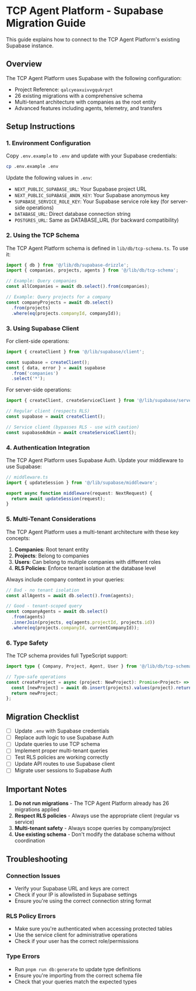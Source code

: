 # TCP Agent Platform - Supabase Migration Guide

This guide explains how to connect to the TCP Agent Platform's existing Supabase instance.

## Overview

The TCP Agent Platform uses Supabase with the following configuration:
- Project Reference: `qalcyeaxuivvgqukrpzt`
- 26 existing migrations with a comprehensive schema
- Multi-tenant architecture with companies as the root entity
- Advanced features including agents, telemetry, and transfers

## Setup Instructions

### 1. Environment Configuration

Copy `.env.example` to `.env` and update with your Supabase credentials:

```bash
cp .env.example .env
```

Update the following values in `.env`:
- `NEXT_PUBLIC_SUPABASE_URL`: Your Supabase project URL
- `NEXT_PUBLIC_SUPABASE_ANON_KEY`: Your Supabase anonymous key
- `SUPABASE_SERVICE_ROLE_KEY`: Your Supabase service role key (for server-side operations)
- `DATABASE_URL`: Direct database connection string
- `POSTGRES_URL`: Same as DATABASE_URL (for backward compatibility)

### 2. Using the TCP Schema

The TCP Agent Platform schema is defined in `lib/db/tcp-schema.ts`. To use it:

```typescript
import { db } from '@/lib/db/supabase-drizzle';
import { companies, projects, agents } from '@/lib/db/tcp-schema';

// Example: Query companies
const allCompanies = await db.select().from(companies);

// Example: Query projects for a company
const companyProjects = await db.select()
  .from(projects)
  .where(eq(projects.companyId, companyId));
```

### 3. Using Supabase Client

For client-side operations:

```typescript
import { createClient } from '@/lib/supabase/client';

const supabase = createClient();
const { data, error } = await supabase
  .from('companies')
  .select('*');
```

For server-side operations:

```typescript
import { createClient, createServiceClient } from '@/lib/supabase/server';

// Regular client (respects RLS)
const supabase = await createClient();

// Service client (bypasses RLS - use with caution)
const supabaseAdmin = await createServiceClient();
```

### 4. Authentication Integration

The TCP Agent Platform uses Supabase Auth. Update your middleware to use Supabase:

```typescript
// middleware.ts
import { updateSession } from '@/lib/supabase/middleware';

export async function middleware(request: NextRequest) {
  return await updateSession(request);
}
```

### 5. Multi-Tenant Considerations

The TCP Agent Platform uses a multi-tenant architecture with these key concepts:

1. **Companies**: Root tenant entity
2. **Projects**: Belong to companies
3. **Users**: Can belong to multiple companies with different roles
4. **RLS Policies**: Enforce tenant isolation at the database level

Always include company context in your queries:

```typescript
// Bad - no tenant isolation
const allAgents = await db.select().from(agents);

// Good - tenant-scoped query
const companyAgents = await db.select()
  .from(agents)
  .innerJoin(projects, eq(agents.projectId, projects.id))
  .where(eq(projects.companyId, currentCompanyId));
```

### 6. Type Safety

The TCP schema provides full TypeScript support:

```typescript
import type { Company, Project, Agent, User } from '@/lib/db/tcp-schema';

// Type-safe operations
const createProject = async (project: NewProject): Promise<Project> => {
  const [newProject] = await db.insert(projects).values(project).returning();
  return newProject;
};
```

## Migration Checklist

- [ ] Update `.env` with Supabase credentials
- [ ] Replace auth logic to use Supabase Auth
- [ ] Update queries to use TCP schema
- [ ] Implement proper multi-tenant queries
- [ ] Test RLS policies are working correctly
- [ ] Update API routes to use Supabase client
- [ ] Migrate user sessions to Supabase Auth

## Important Notes

1. **Do not run migrations** - The TCP Agent Platform already has 26 migrations applied
2. **Respect RLS policies** - Always use the appropriate client (regular vs service)
3. **Multi-tenant safety** - Always scope queries by company/project
4. **Use existing schema** - Don't modify the database schema without coordination

## Troubleshooting

### Connection Issues
- Verify your Supabase URL and keys are correct
- Check if your IP is allowlisted in Supabase settings
- Ensure you're using the correct connection string format

### RLS Policy Errors
- Make sure you're authenticated when accessing protected tables
- Use the service client for administrative operations
- Check if your user has the correct role/permissions

### Type Errors
- Run `pnpm run db:generate` to update type definitions
- Ensure you're importing from the correct schema file
- Check that your queries match the expected types